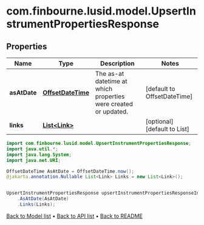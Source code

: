 # com.finbourne.lusid.model.UpsertInstrumentPropertiesResponse

## Properties

Name | Type | Description | Notes
------------ | ------------- | ------------- | -------------
**asAtDate** | [**OffsetDateTime**](OffsetDateTime.md) | The as-at datetime at which properties were created or updated. | [default to OffsetDateTime]
**links** | [**List&lt;Link&gt;**](Link.md) |  | [optional] [default to List<Link>]

```java
import com.finbourne.lusid.model.UpsertInstrumentPropertiesResponse;
import java.util.*;
import java.lang.System;
import java.net.URI;

OffsetDateTime AsAtDate = OffsetDateTime.now();
@jakarta.annotation.Nullable List<Link> Links = new List<Link>();


UpsertInstrumentPropertiesResponse upsertInstrumentPropertiesResponseInstance = new UpsertInstrumentPropertiesResponse()
    .AsAtDate(AsAtDate)
    .Links(Links);
```


[Back to Model list](../README.md#documentation-for-models) &#8226; [Back to API list](../README.md#documentation-for-api-endpoints) &#8226; [Back to README](../README.md)
